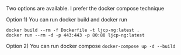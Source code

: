 Two options are available. I prefer the docker compose technique

Option 1) You can run docker build and docker run

  ```
  docker build --rm -f Dockerfile -t ljcp-ng:latest .
  docker run --rm -d -p 443:443 -p 80:80 ljcp-ng:latest
  ```

Option 2) You can run docker compose `docker-compose up -d --build`
